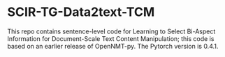 # SCIR-TG-Data2text-TCM
This repo contains sentence-level code for Learning to Select Bi-Aspect Information for Document-Scale Text Content Manipulation; this code is based on an earlier release of OpenNMT-py. The Pytorch version is 0.4.1.
